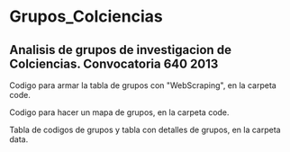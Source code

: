 Grupos_Colciencias
==================

## Analisis de grupos de investigacion de Colciencias. Convocatoria 640 2013

Codigo para armar la tabla de grupos con "WebScraping", en la carpeta code.

Codigo para hacer un mapa de grupos, en la carpeta code.

Tabla de codigos de grupos y tabla con detalles de grupos, en la carpeta data.

